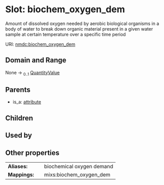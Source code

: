 
# Slot: biochem_oxygen_dem


Amount of dissolved oxygen needed by aerobic biological organisms in a body of water to break down organic material present in a given water sample at certain temperature over a specific time period

URI: [nmdc:biochem_oxygen_dem](https://microbiomedata/meta/biochem_oxygen_dem)


## Domain and Range

None &#8594;  <sub>0..1</sub> [QuantityValue](QuantityValue.md)

## Parents

 *  is_a: [attribute](attribute.md)

## Children


## Used by


## Other properties

|  |  |  |
| --- | --- | --- |
| **Aliases:** | | biochemical oxygen demand |
| **Mappings:** | | mixs:biochem_oxygen_dem |


